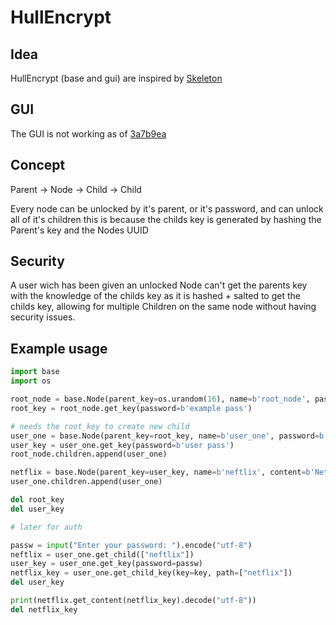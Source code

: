 # HullEncrypt

## Idea

HullEncrypt (base and gui) are inspired by [Skeleton](https://github.com/cs-bic/skeleton)


## GUI

The GUI is not working as of [3a7b9ea](https://github.com/JanzenJohn/HullEncrypt/commit/3a7b9eaf6674e6c03800a106040e3ae8f3f96d59)

## Concept

Parent -> Node -> Child
               -> Child

Every node can be unlocked by it's parent, or it's password, and can unlock all of it's children
this is because the childs key is generated by hashing the Parent's key and the Nodes UUID

## Security

A user wich has been given an unlocked Node can't get the parents key with
the knowledge of the childs key as it is hashed + salted to get the childs key, allowing for
multiple Children on the same node without having security issues.

## Example usage

```py
import base
import os

root_node = base.Node(parent_key=os.urandom(16), name=b'root_node', password=b'example pass')
root_key = root_node.get_key(password=b'example pass')

# needs the root_key to create new child
user_one = base.Node(parent_key=root_key, name=b'user_one', password=b'users pass')
user_key = user_one.get_key(password=b'user pass')
root_node.children.append(user_one)

netflix = base.Node(parent_key=user_key, name=b'neftlix', content=b'Netflix password')
user_one.children.append(user_one)

del root_key
del user_key

# later for auth

passw = input("Enter your password: ").encode("utf-8")
neftlix = user_one.get_child(["neftlix"])
user_key = user_one.get_key(password=passw)
netflix_key = user_one.get_child_key(key=key, path=["netflix"])
del user_key

print(netflix.get_content(netflix_key).decode("utf-8"))
del netflix_key
